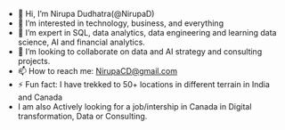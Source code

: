 - 👋 Hi, I’m Nirupa Dudhatra(@NirupaD)
- 👀 I’m interested in technology, business, and everything
- 🌱 I’m expert in SQL, data analytics, data engineering and learning data science, AI and financial analytics.
- 💞️ I’m looking to collaborate on data and AI strategy and consulting projects.
- 📫 How to reach me: NirupaCD@gmail.com
- ⚡ Fun fact: I have trekked to 50+ locations in different terrain in India and Canada
- I am also Actively looking for a job/intership in Canada in Digital transformation, Data or Consulting.
